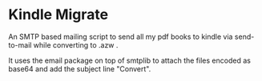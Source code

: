 # Kindle Migrate

An SMTP based mailing script to send all my pdf books to kindle via send-to-mail while converting to .azw . 

It uses the email package on top of smtplib to attach the files encoded as base64 and add the subject line "Convert". 
